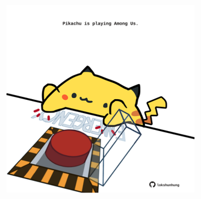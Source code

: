<!-- built at 02/08/2022, 22:01:07 UTC -->
<p align="center">
  <img width="500" height="500" src="./ReadmeImage.svg">
</p>
